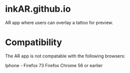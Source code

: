 # inkAR.github.io
AR app where users can overlay a tattoo for preview.


# Compatibility  
The AR app is not compatable with the following browsers: 

Iphone - Firefox 73 
Firefox 
Chrome 56 or earlier 

